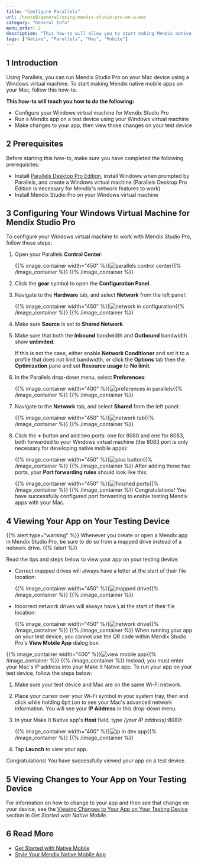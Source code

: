 ```yaml
---
title: "Configure Parallels"
url: /howto8/general/using-mendix-studio-pro-on-a-mac
category: "General Info"
menu_order: 2
description: "This how-to will allow you to start making Mendix native mobile apps on your Mac device."
tags: ["Native", "Parallels", "Mac", "Mobile"]
---
```


## 1 Introduction

Using Parallels, you can run Mendix Studio Pro on your Mac device using a Windows virtual machine. To start making Mendix native mobile apps on your Mac, follow this how-to.

**This how-to will teach you how to do the following:**

* Configure your Windows virtual machine for Mendix Studio Pro
* Run a Mendix app on a test device using your Windows virtual machine
* Make changes to your app, then view those changes on your test device

## 2 Prerequisites

Before starting this how-to, make sure you have completed the following prerequisites:

* Install [Parallels Desktop Pro Edition](https://www.parallels.com/products/desktop/pro/), install Windows when prompted by Parallels, and create a Windows virtual machine (Parallels Desktop Pro Edition is necessary for Mendix's network features to work)
* Install Mendix Studio Pro on your Windows virtual machine

## 3 Configuring Your Windows Virtual Machine for Mendix Studio Pro

To configure your Windows virtual machine to work with Mendix Studio Pro, follow these steps:

1.  Open your Parallels **Control Center**:

	{{% image_container width="450" %}}![parallels control center](/attachments/howto8/general/using-mendix-studio-pro-on-a-mac/windows-control-center.png){{% /image_container %}}
{{% /image_container %}}
2. Click the **gear** symbol to open the **Configuration Panel**.
3.  Navigate to the **Hardware** tab, and select **Network** from the left panel:

	{{% image_container width="450" %}}![network in configuration](/attachments/howto8/general/using-mendix-studio-pro-on-a-mac/windows-configuration.png){{% /image_container %}}
{{% /image_container %}}
4. Make sure **Source** is set to **Shared Network**.
5. Make sure that both the **Inbound** bandwidth and **Outbound** bandwidth show **unlimited**.

	If this is not the case, either enable **Network Conditioner** and set it to a profile that does not limit bandwidth, or click the **Options** tab then the **Optimization** pane and set **Resource usage** to **No limit**.
6.  In the Parallels drop-down menu, select **Preferences**:

	{{% image_container width="400" %}}![preferences in parallels](/attachments/howto8/general/using-mendix-studio-pro-on-a-mac/preferences-dropdown.png){{% /image_container %}}
{{% /image_container %}}
7.  Navigate to the **Network** tab, and select **Shared** from the left panel:

	{{% image_container width="450" %}}![network tab](/attachments/howto8/general/using-mendix-studio-pro-on-a-mac/parallels-preferences-no-ports.png){{% /image_container %}}
{{% /image_container %}}
8.  Click the **+** button and add two ports: one for 8080 and one for 8083, both forwarded to your Windows virtual machine (the 8083 port is only necessary for developing native mobile apps):

	{{% image_container width="450" %}}![plus button](/attachments/howto8/general/using-mendix-studio-pro-on-a-mac/port-setup.png){{% /image_container %}}
{{% /image_container %}}
	After adding those two ports, your **Port forwarding rules** should look like this:

	{{% image_container width="450" %}}![finished ports](/attachments/howto8/general/using-mendix-studio-pro-on-a-mac/parallels-preferences-ports.png){{% /image_container %}}
{{% /image_container %}}
Congratulations! You have successfully configured port forwarding to enable testing Mendix apps with your Mac. 

## 4 Viewing Your App on Your Testing Device

{{% alert type="warning" %}}
Whenever you create or open a Mendix app in Mendix Studio Pro, be sure to do so from a mapped drive instead of a network drive.
{{% /alert %}}

Read the tips and steps below to view your app on your testing device:

* Correct mapped drives will always have a letter at the start of their file location:

	{{% image_container width="450" %}}![mapped drive](/attachments/howto8/general/using-mendix-studio-pro-on-a-mac/mapped-drive.png){{% /image_container %}}
{{% /image_container %}}
* Incorrect network drives will always have **\\** at the start of their file location:

	{{% image_container width="450" %}}![network drive](/attachments/howto8/general/using-mendix-studio-pro-on-a-mac/network-drive.png){{% /image_container %}}
{{% /image_container %}}
When running your app on your test device, you cannot use the QR code within Mendix Studio Pro's **View Mobile App** dialog box:

{{% image_container width="400" %}}![view mobile app](/attachments/howto8/general/using-mendix-studio-pro-on-a-mac/view-mobile-app.png){{% /image_container %}}
{{% /image_container %}}
Instead, you must enter your Mac's IP address into your Make It Native app. To run your app on your test device, follow the steps below:

1. Make sure your test device and Mac are on the same Wi-Fi network.
2. Place your cursor over your Wi-Fi symbol in your system tray, then and click while holding <kbd>Option</kbd> to see your Mac's advanced network information. You will see your **IP Address** in this drop-down menu.
3.  In your Make It Native app's **Host** field, type *{your IP address}:8080*:

	{{% image_container width="400" %}}![ip in dev app](/attachments/howto8/general/using-mendix-studio-pro-on-a-mac/ip-in-dev-app.png){{% /image_container %}}
{{% /image_container %}}
4. Tap **Launch** to view your app.

Congratulations! You have successfully viewed your app on a test device.

## 5 Viewing Changes to Your App on Your Testing Device

For information on how to change to your app and then see that change on your device, see the [Viewing Changes to Your App on Your Testing Device](/howto8/mobile/getting-started-with-native-mobile#viewingchanges) section in *Get Started with Native Mobile*.

## 6 Read More

* [Get Started with Native Mobile](/howto8/mobile/getting-started-with-native-mobile)
* [Style Your Mendix Native Mobile App](/howto8/mobile/how-to-use-native-styling)
